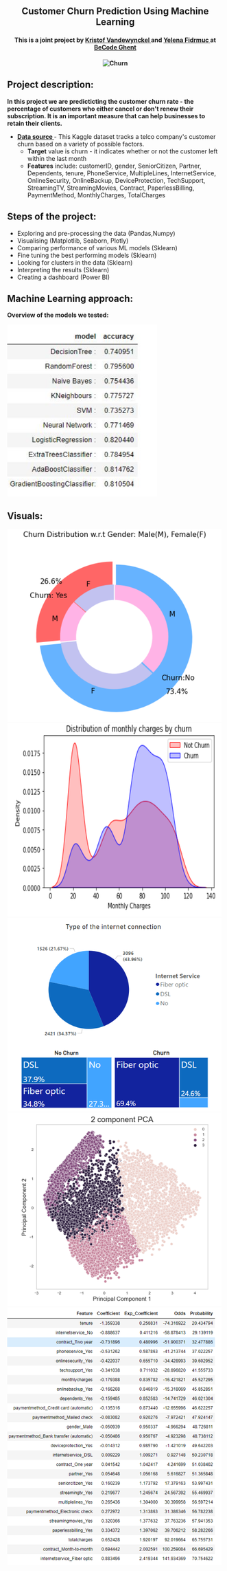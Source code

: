 <h2> <p align="center">Customer Churn Prediction Using Machine Learning </p> </h2>
<h4> <p align="center">This is a joint project by <a href="https://github.com/KristofVandewynckel"> Kristof Vandewynckel </a> and <a href="https://github.com/Len-Fid"> Yelena Fidrmuc </a> at <a href="https://github.com/becodeorg"><strong>BeCode Ghent </strong></a> <h4>
  <p align = "center">
  <img src="https://strikedeck.com/wp-content/uploads/2016/06/churn.png" alt="Churn" width="500" height="200"/>

## Project  description:
**In this project we are predicticting the customer churn rate - the percentage of customers who either cancel or don't renew their subscription. It is an important measure that can help businesses to retain their clients.**
    
* <a href="https://www.kaggle.com/datasets/blastchar/telco-customer-churn"><strong>Data source </strong></a> - This Kaggle dataset tracks a telco company's customer churn based on a variety of possible factors.
    * **Target** value is churn - it indicates whether or not the customer left within the last month
    * **Features** include: customerID, gender, SeniorCitizen, Partner, Dependents, tenure, PhoneService, MultipleLines, InternetService, OnlineSecurity, OnlineBackup, DeviceProtection, TechSupport, StreamingTV, StreamingMovies, Contract, PaperlessBilling, PaymentMethod, MonthlyCharges, TotalCharges
   
## Steps of the project: 
* Exploring and pre-processing the data (Pandas,Numpy)
* Visualising (Matplotlib, Seaborn, Plotly)
* Comparing performance of various ML models (Sklearn)
* Fine tuning the best performing models (Sklearn)
* Looking for clusters in the data (Sklearn)
* Interpreting the results (Sklearn)
* Creating a dashboard (Power BI)
    
    
## Machine Learning approach:
  **Overview of the models we tested:**
    
  <img src="https://raw.githubusercontent.com/KristofVandewynckel/Telecom_Churn/main/assets/models.JPG" alt="models" width="350" height="400"/>

    
    
## Visuals: 
  <img src="https://raw.githubusercontent.com/KristofVandewynckel/Telecom_Churn/main/assets/gender.png" alt="Churn" width="500" height="450"/>
  <img src="https://raw.githubusercontent.com/KristofVandewynckel/Telecom_Churn/main/assets/monthly_charges.png" alt="Churn" width="500" height="450"/>
  <img src="https://raw.githubusercontent.com/KristofVandewynckel/Telecom_Churn/main/assets/internet_connection.png" alt="Churn" width="500" height="450"/>
  <img src="https://raw.githubusercontent.com/KristofVandewynckel/Telecom_Churn/main/assets/clusters.png" alt="Churn" width="500" height="450"/>
  <img src="https://raw.githubusercontent.com/KristofVandewynckel/Telecom_Churn/main/assets/unknown.png" alt="Churn" width="500" height="600"/>

  
  
